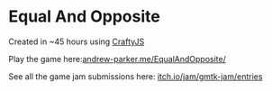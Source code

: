 # Equal And Opposite
Created in ~45 hours using [CraftyJS](http://craftyjs.com/)

Play the game here:[andrew-parker.me/EqualAndOpposite/](http://andrew-parker.me/EqualAndOpposite/)

See all the game jam submissions here: [itch.io/jam/gmtk-jam/entries](https://itch.io/jam/gmtk-jam/entries)
